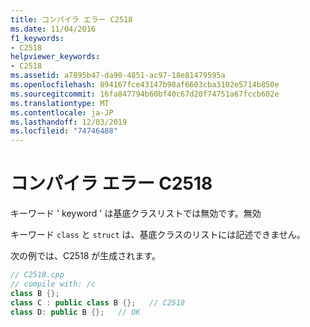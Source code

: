 ```yaml
---
title: コンパイラ エラー C2518
ms.date: 11/04/2016
f1_keywords:
- C2518
helpviewer_keywords:
- C2518
ms.assetid: a7895b47-da90-4851-ac97-18e81479595a
ms.openlocfilehash: 894167fce43147b98af6603cba3102e5714b850e
ms.sourcegitcommit: 16fa847794b60bf40c67d20f74751a67fccb602e
ms.translationtype: MT
ms.contentlocale: ja-JP
ms.lasthandoff: 12/03/2019
ms.locfileid: "74746488"
---
```

# <a name="compiler-error-c2518"></a>コンパイラ エラー C2518

キーワード ' keyword ' は基底クラスリストでは無効です。無効

キーワード `class` と `struct` は、基底クラスのリストには記述できません。

次の例では、C2518 が生成されます。

```cpp
// C2518.cpp
// compile with: /c
class B {};
class C : public class B {};   // C2518
class D: public B {};   // OK
```
